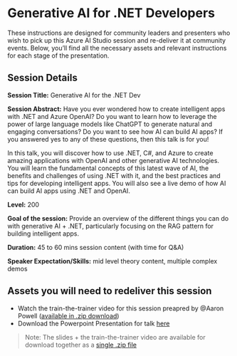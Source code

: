 # Generative AI for .NET Developers

These instructions are designed for community leaders and presenters who wish to pick up this Azure AI Studio session and re-deliver it at community events. Below, you’ll find all the necessary assets and relevant instructions for each stage of the presentation.

## Session Details

**Session Title:** Generative AI for the .NET Dev

**Session Abstract:** Have you ever wondered how to create intelligent apps with .NET and Azure OpenAI? Do you want to learn how to leverage the power of large language models like ChatGPT to generate natural and engaging conversations? Do you want to see how AI can build AI apps? If you answered yes to any of these questions, then this talk is for you! 
 
In this talk, you will discover how to use .NET, C#, and Azure to create amazing applications with OpenAI and other generative AI technologies. You will learn the fundamental concepts of this latest wave of AI, the benefits and challenges of using .NET with it, and the best practices and tips for developing intelligent apps. You will also see a live demo of how AI can build AI apps using .NET and OpenAI. 

**Level:** 200

**Goal of the session:** Provide an overview of the different things you can do with generative AI + .NET, particularly focusing on the RAG pattern for building intelligent apps.

**Duration:** 45 to 60 mins session content (with time for Q&A)

**Speaker Expectation/Skills:** mid level theory content, multiple complex demos

## Assets you will need to redeliver this session

* Watch the train-the-trainer video for this session preapred by @Aaron Powell ([available in .zip download](https://github.com/microsoft/community-content/releases/download/SeasonOfAI/Generative.AI.for.Dotnet.Developers.May2024.zip))
* Download the Powerpoint Presentation for talk [here](https://github.com/microsoft/community-content/releases/download/SeasonOfAI/Generative.AI.for.dotnet.Devs.May2024.pptx)

> Note: The slides + the train-the-trainer video are available for download together as a [single .zip file](https://github.com/microsoft/community-content/releases/download/SeasonOfAI/Generative.AI.for.Dotnet.Developers.May2024.zip)
